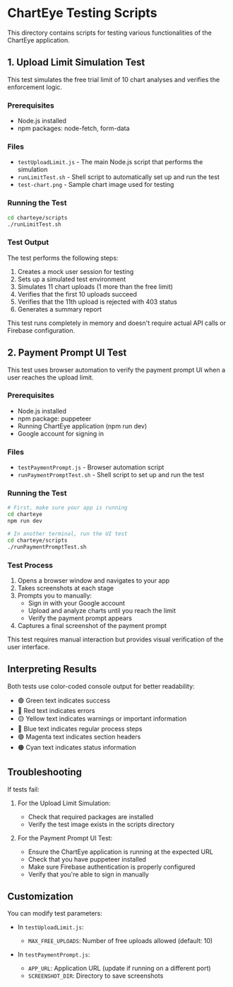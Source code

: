 # ChartEye Testing Scripts

This directory contains scripts for testing various functionalities of the ChartEye application.

## 1. Upload Limit Simulation Test

This test simulates the free trial limit of 10 chart analyses and verifies the enforcement logic.

### Prerequisites

- Node.js installed
- npm packages: node-fetch, form-data

### Files

- `testUploadLimit.js` - The main Node.js script that performs the simulation
- `runLimitTest.sh` - Shell script to automatically set up and run the test
- `test-chart.png` - Sample chart image used for testing

### Running the Test

```bash
cd charteye/scripts
./runLimitTest.sh
```

### Test Output

The test performs the following steps:

1. Creates a mock user session for testing
2. Sets up a simulated test environment
3. Simulates 11 chart uploads (1 more than the free limit)
4. Verifies that the first 10 uploads succeed
5. Verifies that the 11th upload is rejected with 403 status
6. Generates a summary report

This test runs completely in memory and doesn't require actual API calls or Firebase configuration.

## 2. Payment Prompt UI Test

This test uses browser automation to verify the payment prompt UI when a user reaches the upload limit.

### Prerequisites

- Node.js installed
- npm package: puppeteer
- Running ChartEye application (npm run dev)
- Google account for signing in

### Files

- `testPaymentPrompt.js` - Browser automation script
- `runPaymentPromptTest.sh` - Shell script to set up and run the test

### Running the Test

```bash
# First, make sure your app is running
cd charteye
npm run dev

# In another terminal, run the UI test
cd charteye/scripts
./runPaymentPromptTest.sh
```

### Test Process

1. Opens a browser window and navigates to your app
2. Takes screenshots at each stage
3. Prompts you to manually:
   - Sign in with your Google account
   - Upload and analyze charts until you reach the limit
   - Verify the payment prompt appears
4. Captures a final screenshot of the payment prompt

This test requires manual interaction but provides visual verification of the user interface.

## Interpreting Results

Both tests use color-coded console output for better readability:

- 🟢 Green text indicates success
- 🔴 Red text indicates errors
- 🟡 Yellow text indicates warnings or important information
- 🔵 Blue text indicates regular process steps
- 🟣 Magenta text indicates section headers
- 🟠 Cyan text indicates status information

## Troubleshooting

If tests fail:

1. For the Upload Limit Simulation:
   - Check that required packages are installed
   - Verify the test image exists in the scripts directory

2. For the Payment Prompt UI Test:
   - Ensure the ChartEye application is running at the expected URL
   - Check that you have puppeteer installed
   - Make sure Firebase authentication is properly configured
   - Verify that you're able to sign in manually

## Customization

You can modify test parameters:

- In `testUploadLimit.js`:
  - `MAX_FREE_UPLOADS`: Number of free uploads allowed (default: 10)

- In `testPaymentPrompt.js`:
  - `APP_URL`: Application URL (update if running on a different port)
  - `SCREENSHOT_DIR`: Directory to save screenshots 